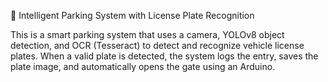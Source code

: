 🚗 Intelligent Parking System with License Plate Recognition


This is a smart parking system that uses a camera, YOLOv8 object detection, and OCR (Tesseract) to detect and recognize vehicle license plates. When a valid plate is detected, the system logs the entry, saves the plate image, and automatically opens the gate using an Arduino.
